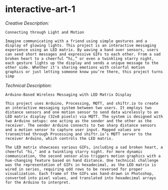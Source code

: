 # interactive-art-1

*Creative Description:*

	Connecting through Light and Motion

	Imagine communicating with a friend using simple gestures and a display of glowing lights. This project is an interactive messaging experience using an LED matrix. By waving a hand over sensors, users can send short messages and expressive GIFs to each other. From a sad broken heart to a cheerful “hi,” or even a twinkling starry night, each gesture lights up the display and sends a unique message to the other side. Whether it's sharing emotions with colorful motion graphics or just letting someone know you’re there, this project turns simp


*Technical Description:*

	Arduino-Based Wireless Messaging with LED Matrix Display

	This project uses Arduino, Processing, MQTT, and shiftr.io to create an interactive messaging system between two users. It employs two distance sensors and one motion sensor to send data wirelessly to an LED matrix display (32x8 pixels) via MQTT. The system is designed with two Arduino setups: one acting as the sender and the other as the receiver. The sender Arduino connects to two sharp distance sensors and a motion sensor to capture user input. Mapped values are transmitted through Processing and shiftr.io’s MQTT server to the receiver Arduino, which controls the LED matrix.

	The LED matrix showcases various GIFs, including a sad broken heart, a cheerful "hi," and a twinkling starry night. For more dynamic communication, the second sensor also triggers motion graphics with a hue-changing feature based on hand distance. One technical challenge was the representation of GIFs in hexadecimal, as the LED matrix is wired in series, requiring odd rows to be reversed for proper visualization. Each frame of the GIFs was hand-drawn in Photoshop, converted into pixel values, and translated into hexadecimal arrays for the Arduino to interpret.
